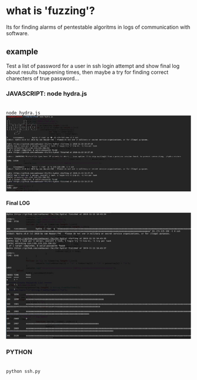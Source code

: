 <h1>what is 'fuzzing'?</h1>
Its for finding alarms of pentestable algoritms in logs of communication with software.
<h2>example</h2>
Test a list of password for a user in ssh login attempt and show final log about results happening times, then maybe a try for finding correct charecters of true password...

<h3>JAVASCRIPT: node hydra.js</h3>
<code>
node hydra.js
</code>
<img src="https://github.com/dewebdes/ZeroPen/blob/master/fuzzing/hydra-logo.jpeg" />
<h4>Final LOG</h4>
<img src="https://github.com/dewebdes/ZeroPen/blob/master/fuzzing/hydra-log.jpeg" />

<h3>PYTHON</h3>
<code>
python ssh.py
</code>
